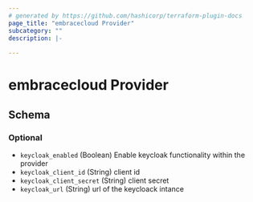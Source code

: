 ```yaml
---
# generated by https://github.com/hashicorp/terraform-plugin-docs
page_title: "embracecloud Provider"
subcategory: ""
description: |-
  
---
```


# embracecloud Provider





<!-- schema generated by tfplugindocs -->
## Schema

### Optional

- `keycloak_enabled` (Boolean) Enable keycloak functionality within the provider
- `keycloak_client_id` (String) client id
- `keycloak_client_secret` (String) client secret
- `keycloak_url` (String) url of the keycloack intance
